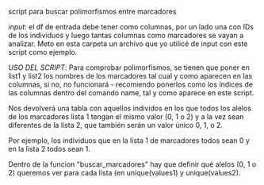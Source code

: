 script para buscar polimorfismos entre marcadores

*input*: el df de entrada debe tener como columnas, por un lado una con IDs de los individuos y luego tantas columnas como marcadores se vayan a analizar. Meto en esta carpeta un archivo que yo utilicé de input con este script como ejemplo.

*USO DEL SCRIPT*:
Para comprobar polimorfismos, se tienen que poner en list1 y list2 los nombres de los marcadores tal cual y como aparecen en las columnas, si no, no funcionará - recomiendo ponerlos como los índices de las columnas dentro del comando name, tal y como aparece en este script.

Nos devolverá una tabla con aquellos individos en los que todos los alelos de los marcadores lista 1 tengan el mismo valor (0, 1 o 2) y a la vez sean diferentes de la lista 2, que también serán un valor único 0, 1, o 2.

Por ejemplo, los individuos que en la lista 1 de marcadores todos sean 0 y en la lista 2 todos sean 1.

Dentro de la funcion "buscar_marcadores" hay que definir qué alelos (0, 1 o 2) queremos ver para cada lista (en unique(values1) y unique(values2).

